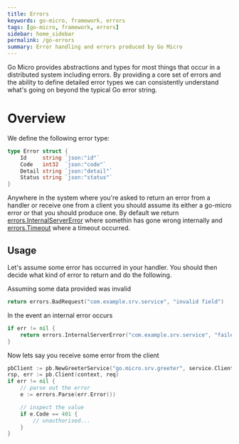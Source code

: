 ```yaml
---
title: Errors
keywords: go-micro, framework, errors
tags: [go-micro, framework, errors]
sidebar: home_sidebar
permalink: /go-errors
summary: Error handling and errors produced by Go Micro
---
```


Go Micro provides abstractions and types for most things that occur in a distributed system including errors. By 
providing a core set of errors and the ability to define detailed error types we can consistently understand 
what's going on beyond the typical Go error string.

# Overview

We define the following error type:

```go
type Error struct {
    Id     string `json:"id"`
    Code   int32  `json:"code"`
    Detail string `json:"detail"`
    Status string `json:"status"`
}
```

Anywhere in the system where you're asked to return an error from a handler or receive one from a client you should assume 
its either a go-micro error or that you should produce one. By default we return 
[errors.InternalServerError](https://pkg.go.dev/github.com/micro/go-micro/v2/errors#InternalServerError) where somethin has 
gone wrong internally and [errors.Timeout](https://pkg.go.dev/github.com/micro/go-micro/v2/errors#Timeout) where a timeout occurred.

## Usage

Let's assume some error has occurred in your handler. You should then decide what kind of error to return and do the following.


Assuming some data provided was invalid

```go
return errors.BadRequest("com.example.srv.service", "invalid field")
```

In the event an internal error occurs

```go
if err != nil {
	return errors.InternalServerError("com.example.srv.service", "failed to read db: %v", err.Error())
}
```

Now lets say you receive some error from the client

```go
pbClient := pb.NewGreeterService("go.micro.srv.greeter", service.Client())
rsp, err := pb.Client(context, req)
if err != nil {
	// parse out the error
	e := errors.Parse(err.Error())

	// inspect the value
	if e.Code == 401 {
		// unauthorised...
	}
}
```

